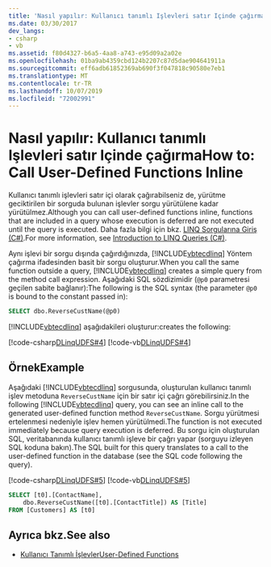 ```yaml
---
title: 'Nasıl yapılır: Kullanıcı tanımlı Işlevleri satır Içinde çağırma'
ms.date: 03/30/2017
dev_langs:
- csharp
- vb
ms.assetid: f80d4327-b6a5-4aa8-a743-e95d09a2a02e
ms.openlocfilehash: 01ba9ab4359cbd124b2207c87d5dae904641911a
ms.sourcegitcommit: eff6adb61852369ab690f3f047818c90580e7eb1
ms.translationtype: MT
ms.contentlocale: tr-TR
ms.lasthandoff: 10/07/2019
ms.locfileid: "72002991"
---
```

# <a name="how-to-call-user-defined-functions-inline"></a><span data-ttu-id="86ab4-102">Nasıl yapılır: Kullanıcı tanımlı Işlevleri satır Içinde çağırma</span><span class="sxs-lookup"><span data-stu-id="86ab4-102">How to: Call User-Defined Functions Inline</span></span>
<span data-ttu-id="86ab4-103">Kullanıcı tanımlı işlevleri satır içi olarak çağırabilseniz de, yürütme geciktirilen bir sorguda bulunan işlevler sorgu yürütülene kadar yürütülmez.</span><span class="sxs-lookup"><span data-stu-id="86ab4-103">Although you can call user-defined functions inline, functions that are included in a query whose execution is deferred are not executed until the query is executed.</span></span> <span data-ttu-id="86ab4-104">Daha fazla bilgi için bkz. [LINQ Sorgularına Giriş (C#)](../../../../../csharp/programming-guide/concepts/linq/introduction-to-linq-queries.md).</span><span class="sxs-lookup"><span data-stu-id="86ab4-104">For more information, see [Introduction to LINQ Queries (C#)](../../../../../csharp/programming-guide/concepts/linq/introduction-to-linq-queries.md).</span></span>  
  
 <span data-ttu-id="86ab4-105">Aynı işlevi bir sorgu dışında çağırdığınızda, [!INCLUDE[vbtecdlinq](../../../../../../includes/vbtecdlinq-md.md)] Yöntem çağırma ifadesinden basit bir sorgu oluşturur.</span><span class="sxs-lookup"><span data-stu-id="86ab4-105">When you call the same function outside a query, [!INCLUDE[vbtecdlinq](../../../../../../includes/vbtecdlinq-md.md)] creates a simple query from the method call expression.</span></span> <span data-ttu-id="86ab4-106">Aşağıdaki SQL sözdizimidir (`@p0` parametresi geçilen sabite bağlanır):</span><span class="sxs-lookup"><span data-stu-id="86ab4-106">The following is the SQL syntax (the parameter `@p0` is bound to the constant passed in):</span></span>  
  
```sql  
SELECT dbo.ReverseCustName(@p0)  
```  
  
 [!INCLUDE[vbtecdlinq](../../../../../../includes/vbtecdlinq-md.md)] <span data-ttu-id="86ab4-107">aşağıdakileri oluşturur:</span><span class="sxs-lookup"><span data-stu-id="86ab4-107">creates the following:</span></span>  
  
 [!code-csharp[DLinqUDFS#4](../../../../../../samples/snippets/csharp/VS_Snippets_Data/DLinqUDFS/cs/Program.cs#4)]
 [!code-vb[DLinqUDFS#4](../../../../../../samples/snippets/visualbasic/VS_Snippets_Data/DLinqUDFS/vb/Module1.vb#4)]  
  
## <a name="example"></a><span data-ttu-id="86ab4-108">Örnek</span><span class="sxs-lookup"><span data-stu-id="86ab4-108">Example</span></span>  
 <span data-ttu-id="86ab4-109">Aşağıdaki [!INCLUDE[vbtecdlinq](../../../../../../includes/vbtecdlinq-md.md)] sorgusunda, oluşturulan kullanıcı tanımlı işlev metoduna `ReverseCustName` için bir satır içi çağrı görebilirsiniz.</span><span class="sxs-lookup"><span data-stu-id="86ab4-109">In the following [!INCLUDE[vbtecdlinq](../../../../../../includes/vbtecdlinq-md.md)] query, you can see an inline call to the generated user-defined function method `ReverseCustName`.</span></span> <span data-ttu-id="86ab4-110">Sorgu yürütmesi ertelenmesi nedeniyle işlev hemen yürütülmedi.</span><span class="sxs-lookup"><span data-stu-id="86ab4-110">The function is not executed immediately because query execution is deferred.</span></span> <span data-ttu-id="86ab4-111">Bu sorgu için oluşturulan SQL, veritabanında kullanıcı tanımlı işleve bir çağrı yapar (sorguyu izleyen SQL koduna bakın).</span><span class="sxs-lookup"><span data-stu-id="86ab4-111">The SQL built for this query translates to a call to the user-defined function in the database (see the SQL code following the query).</span></span>  
  
 [!code-csharp[DLinqUDFS#5](../../../../../../samples/snippets/csharp/VS_Snippets_Data/DLinqUDFS/cs/Program.cs#5)]
 [!code-vb[DLinqUDFS#5](../../../../../../samples/snippets/visualbasic/VS_Snippets_Data/DLinqUDFS/vb/Module1.vb#5)]  
  
```sql  
SELECT [t0].[ContactName],  
    dbo.ReverseCustName([t0].[ContactTitle]) AS [Title]  
FROM [Customers] AS [t0]  
```  
  
## <a name="see-also"></a><span data-ttu-id="86ab4-112">Ayrıca bkz.</span><span class="sxs-lookup"><span data-stu-id="86ab4-112">See also</span></span>

- [<span data-ttu-id="86ab4-113">Kullanıcı Tanımlı İşlevler</span><span class="sxs-lookup"><span data-stu-id="86ab4-113">User-Defined Functions</span></span>](user-defined-functions.md)
